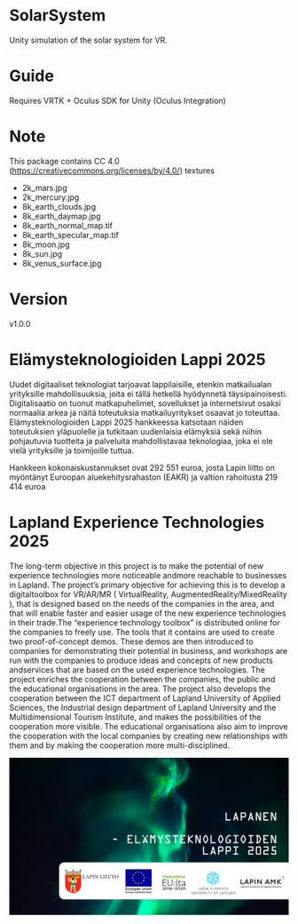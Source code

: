 # SolarSystem
Unity simulation of the solar system for VR.

# Guide
Requires VRTK + Oculus SDK for Unity (Oculus Integration)

# Note
This package contains CC 4.0 (https://creativecommons.org/licenses/by/4.0/) textures
* 2k_mars.jpg
* 2k_mercury.jpg
* 8k_earth_clouds.jpg
* 8k_earth_daymap.jpg
* 8k_earth_normal_map.tif
* 8k_earth_specular_map.tif
* 8k_moon.jpg
* 8k_sun.jpg
* 8k_venus_surface.jpg

# Version
v1.0.0

# Elämysteknologioiden Lappi 2025

Uudet digitaaliset teknologiat tarjoavat lappilaisille, etenkin matkailualan yrityksille mahdollisuuksia, joita ei tällä hetkellä hyödynnetä täysipainoisesti. Digitalisaatio on tuonut matkapuhelimet, sovellukset ja internetsivut osaksi normaalia arkea ja näitä toteutuksia matkailuyritykset osaavat jo toteuttaa. Elämysteknologioiden Lappi 2025 hankkeessa katsotaan näiden toteutuksien yläpuolelle ja tutkitaan uudenlaisia elämyksiä sekä niihin pohjautuvia tuotteita ja palveluita mahdollistavaa teknologiaa, joka ei ole vielä yrityksille ja toimijoille tuttua.

Hankkeen kokonaiskustannukset ovat 292 551 euroa, josta Lapin liitto on myöntänyt Euroopan aluekehitysrahaston (EAKR) ja valtion rahoitusta 219 414 euroa

# Lapland Experience Technologies 2025
The long-term objective in this project is to make the potential of new experience technologies more noticeable andmore reachable to businesses in Lapland. The project’s primary objective for achieving this is to develop a digitaltoolbox for  VR/AR/MR ( VirtualReality, AugmentedReality/MixedReality ), that is designed based on the needs of the companies in the area, and that will enable faster and easier usage of the new experience technologies in their trade.The “experience technology toolbox” is distributed online for the companies to freely use. The tools that it contains are used to create two proof-of-concept demos. These demos are then introduced to companies for demonstrating their potential in business, and workshops are run with the companies to produce ideas and concepts of new products andservices that are based on the used experience technologies. The project enriches the cooperation between the companies, the public and the educational organisations in the area. The project also develops the cooperation between the ICT department of Lapland University of Applied Sciences, the Industrial design department of Lapland University and the Multidimensional Tourism Institute, and makes the possibilities of the cooperation more visible. The educational organisations also aim to improve the cooperation with the local companies by creating new relationships with them and by making the cooperation more multi-disciplined.

![Screenshot](LapanenLogo.jpg)
